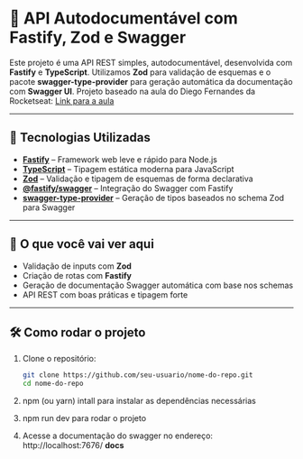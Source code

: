 # 📘 API Autodocumentável com Fastify, Zod e Swagger

Este projeto é uma API REST simples, autodocumentável, desenvolvida com **Fastify** e **TypeScript**. Utilizamos **Zod** para validação de esquemas e o pacote **swagger-type-provider** para geração automática da documentação com **Swagger UI**. Projeto baseado na aula do Diego Fernandes da Rocketseat: [Link para a aula](https://youtu.be/mULWHLquYP0?si=2kmJfEFkQaZM_zs4)

---

## 🚀 Tecnologias Utilizadas

- **[Fastify](https://www.fastify.io/)** – Framework web leve e rápido para Node.js
- **[TypeScript](https://www.typescriptlang.org/)** – Tipagem estática moderna para JavaScript
- **[Zod](https://zod.dev/)** – Validação e tipagem de esquemas de forma declarativa
- **[@fastify/swagger](https://github.com/fastify/fastify-swagger)** – Integração do Swagger com Fastify
- **[swagger-type-provider](https://github.com/ronradtke/swagger-type-provider)** – Geração de tipos baseados no schema Zod para Swagger

---

## 🧠 O que você vai ver aqui

- Validação de inputs com **Zod**
- Criação de rotas com **Fastify**
- Geração de documentação Swagger automática com base nos schemas
- API REST com boas práticas e tipagem forte

---

## 🛠️ Como rodar o projeto

1. Clone o repositório:
   ```bash
   git clone https://github.com/seu-usuario/nome-do-repo.git
   cd nome-do-repo
2. npm (ou yarn) intall para instalar as dependências necessárias

3. npm run dev para rodar o projeto
   
4. Acesse a documentação do swagger no endereço: http://localhost:7676/ **docs**
